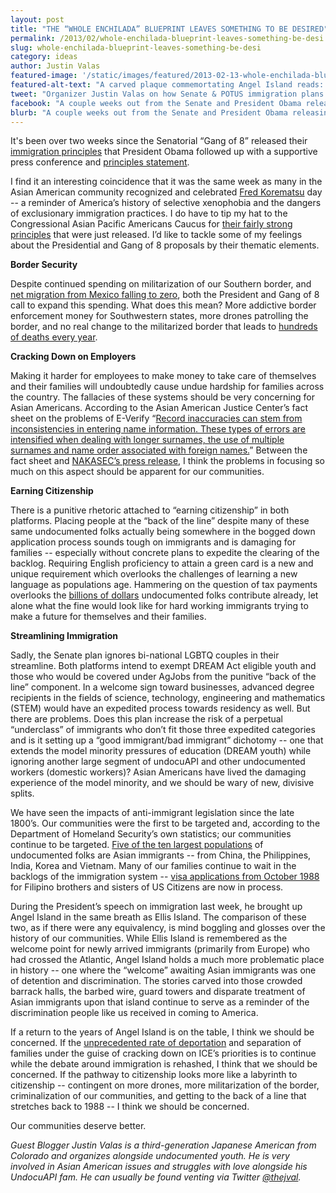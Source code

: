 ```yaml
---
layout: post
title: "THE “WHOLE ENCHILADA” BLUEPRINT LEAVES SOMETHING TO BE DESIRED"
permalink: /2013/02/whole-enchilada-blueprint-leaves-something-be-desi.html
slug: whole-enchilada-blueprint-leaves-something-be-desi
category: ideas
author: Justin Valas
featured-image: '/static/images/featured/2013-02-13-whole-enchilada-blueprint-leaves-something-be-desi.jpg'
featured-alt-text: "A carved plaque commemortating Angel Island reads: In 1910, the Immigration Station was moved from the San Francisco waterfront to Angel Island. Like Ellis Island in New York, Angel Island offered an isolated location that could be tightly controlled. Unlike Ellis Island, Angel Island came to symbolize discrimination and exclusion instead of welcome. As the primary point of entry on the west coast, this facility enforced the Chinese Exclusion Act and subsequent federal laws that restricted the immigration of 'undesirable' groups."
tweet: "Organizer Justin Valas on how Senate & POTUS immigration plans fall short #18MR"
facebook: "A couple weeks out from the Senate and President Obama releasing their immigrations plans, Japanese American organizer Justin Valas weights in on the two proposals, and where they could fall short on their principles for humane reform."
blurb: "A couple weeks out from the Senate and President Obama releasing their immigrations plans, Japanese American organizer Justin Valas weights in on the two proposals, and where they could fall short on their principles for humane reform."
---
```


It's been over two weeks since the Senatorial “Gang of 8” released their [immigration principles](http://www.docstoc.com/docs/142894316/Bipartisan-immigration-plan) that President Obama followed up with a supportive press conference and [principles statement](http://colorlines.com/archives/2013/01/obama_immigration_plan_fact_sheet.html).

I find it an interesting coincidence that it was the same week as many in the Asian American community recognized and celebrated [Fred Korematsu](http://korematsuinstitute.org/institute/aboutfred/) day -- a reminder of America’s history of selective xenophobia and the dangers of exclusionary immigration practices. I do have to tip my hat to the Congressional Asian Pacific Americans Caucus for [their fairly strong principles](http://capac-chu.house.gov/immigration2013) that were just released. I’d like to tackle some of my feelings about the Presidential and Gang of 8 proposals by their thematic elements.

__Border Security__

Despite continued spending on militarization of our Southern border, and [net migration from Mexico falling to zero](http://www.pewhispanic.org/2012/04/23/net-migration-from-mexico-falls-to-zero-and-perhaps-less/), both the President and Gang of 8 call to expand this spending. What does this mean? More addictive border enforcement money for Southwestern states, more drones patrolling the border, and no real change to the militarized border that leads to [hundreds of deaths every year](http://www.huffingtonpost.com/2012/08/17/border-crossing-deaths-illegal-immigration_n_1783912.html).

__Cracking Down on Employers__

Making it harder for employees to make money to take care of themselves and their families will undoubtedly cause undue hardship for families across the country. The fallacies of these systems should be very concerning for Asian Americans. According to the Asian American Justice Center’s fact sheet on the problems of E-Verify “[Record inaccuracies can stem from inconsistencies in entering name information. These types of errors are intensified when dealing with longer surnames, the use of multiple surnames and name order associated with foreign names.](http://www.advancingequality.org/files/AAPI%20E-Verify%20Fact%20Sheet-1.pdf)” Between the fact sheet and [NAKASEC’s press release](http://nakasec.org/blog/2748), I think the problems in focusing so much on this aspect should be apparent for our communities.

__Earning Citizenship__

There is a punitive rhetoric attached to “earning citizenship” in both platforms. Placing people at the “back of the line” despite many of these same undocumented folks actually being somewhere in the bogged down application process sounds tough on immigrants and is damaging for families -- especially without concrete plans to expedite the clearing of the backlog. Requiring English proficiency to attain a green card is a new and unique requirement which overlooks the challenges of learning a new language as populations age. Hammering on the question of tax payments overlooks the [billions of dollars](http://www.nytimes.com/2007/04/16/nyregion/16immig.html?pagewanted=all&_r=0) undocumented folks contribute already, let alone what the fine would look like for hard working immigrants trying to make a future for themselves and their families.

__Streamlining Immigration__

Sadly, the Senate plan ignores bi-national LGBTQ couples in their streamline. Both platforms intend to exempt DREAM Act eligible youth and those who would be covered under AgJobs from the punitive “back of the line” component. In a welcome sign toward businesses, advanced degree recipients in the fields of science, technology, engineering and mathematics (STEM) would have an expedited process towards residency as well. But there are problems. Does this plan increase the risk of a perpetual “underclass” of immigrants who don’t fit those three expedited categories and is it setting up a “good immigrant/bad immigrant” dichotomy -- one that extends the model minority pressures of education (DREAM youth) while ignoring another large segment of undocuAPI and other undocumented workers (domestic workers)? Asian Americans have lived the damaging experience of the model minority, and we should be wary of new, divisive splits.

We have seen the impacts of anti-immigrant legislation since the late 1800’s. Our communities were the first to be targeted and, according to the Department of Homeland Security’s own statistics; our communities continue to be targeted. [Five of the ten largest populations](http://www.dhs.gov/xlibrary/assets/statistics/publications/ois_ill_pe_2011.pdf) of undocumented folks are Asian immigrants -- from China, the Philippines, India, Korea and Vietnam. Many of our families continue to wait in the backlogs of the immigration system -- [visa applications from October 1988](http://www.travel.state.gov/visa/bulletin/bulletin_5630.html) for Filipino brothers and sisters of US Citizens are now in process.

During the President’s speech on immigration last week, he brought up Angel Island in the same breath as Ellis Island. The comparison of these two, as if there were any equivalency, is mind boggling and glosses over the history of our communities. While Ellis Island is remembered as the welcome point for newly arrived immigrants (primarily from Europe) who had crossed the Atlantic, Angel Island holds a much more problematic place in history -- one where the “welcome” awaiting Asian immigrants was one of detention and discrimination. The stories carved into those crowded barrack halls, the barbed wire, guard towers and disparate treatment of Asian immigrants upon that island continue to serve as a reminder of the discrimination people like us received in coming to America.

If a return to the years of Angel Island is on the table, I think we should be concerned. If the [unprecedented rate of deportation](http://www.huffingtonpost.com/2012/12/21/immigration-deportation_n_2348090.html) and separation of families under the guise of cracking down on ICE’s priorities is to continue while the debate around immigration is rehashed, I think that we should be concerned. If the pathway to citizenship looks more like a labyrinth to citizenship -- contingent on more drones, more militarization of the border, criminalization of our communities, and getting to the back of a line that stretches back to 1988 -- I think we should be concerned.

Our communities deserve better.

_Guest Blogger Justin Valas is a third-generation Japanese American from Colorado and organizes alongside undocumented youth. He is very involved in Asian American issues and struggles with love alongside his UndocuAPI fam. He can usually be found venting via Twitter [@thejval](https://www.twitter.com/thejval)._

 